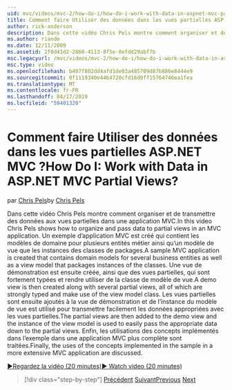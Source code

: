 ```yaml
---
uid: mvc/videos/mvc-2/how-do-i/how-do-i-work-with-data-in-aspnet-mvc-partial-views
title: Comment faire Utiliser des données dans les vues partielles ASP.NET MVC ? | Microsoft Docs
author: rick-anderson
description: Dans cette vidéo Chris Pels montre comment organiser et de transmettre des données aux vues partielles dans une application MVC. Un exemple d’application MVC est créé qui contient le domaine...
ms.author: riande
ms.date: 12/11/2009
ms.assetid: 2f0d41d2-2860-4113-8f5e-0efdd29abf7b
msc.legacyurl: /mvc/videos/mvc-2/how-do-i/how-do-i-work-with-data-in-aspnet-mvc-partial-views
msc.type: video
ms.openlocfilehash: b407f802dd4afd1de03a485709d87b886e8444e9
ms.sourcegitcommit: 0f1119340e4464720cfd16d0ff15764746ea1fea
ms.translationtype: MT
ms.contentlocale: fr-FR
ms.lasthandoff: 04/17/2019
ms.locfileid: "59401320"
---
```

# <a name="how-do-i-work-with-data-in-aspnet-mvc-partial-views"></a><span data-ttu-id="6ef1b-105">Comment faire Utiliser des données dans les vues partielles ASP.NET MVC ?</span><span class="sxs-lookup"><span data-stu-id="6ef1b-105">How Do I: Work with Data in ASP.NET MVC Partial Views?</span></span>

<span data-ttu-id="6ef1b-106">par [Chris Pels](https://twitter.com/chrispels)</span><span class="sxs-lookup"><span data-stu-id="6ef1b-106">by [Chris Pels](https://twitter.com/chrispels)</span></span>

<span data-ttu-id="6ef1b-107">Dans cette vidéo Chris Pels montre comment organiser et de transmettre des données aux vues partielles dans une application MVC.</span><span class="sxs-lookup"><span data-stu-id="6ef1b-107">In this video Chris Pels shows how to organize and pass data to partial views in an MVC application.</span></span> <span data-ttu-id="6ef1b-108">Un exemple d’application MVC est créé qui contient les modèles de domaine pour plusieurs entités métier ainsi qu’un modèle de vue que les instances des classes de packages.</span><span class="sxs-lookup"><span data-stu-id="6ef1b-108">A sample MVC application is created that contains domain models for several business entities as well as a view model that packages instances of the classes.</span></span> <span data-ttu-id="6ef1b-109">Une vue de démonstration est ensuite créée, ainsi que des vues partielles, qui sont fortement typées et rendre utiliser de la classe de modèle de vue.</span><span class="sxs-lookup"><span data-stu-id="6ef1b-109">A demo view is then created along with several partial views, all of which are strongly typed and make use of the view model class.</span></span> <span data-ttu-id="6ef1b-110">Les vues partielles sont ensuite ajoutés à la vue de démonstration et de l’instance du modèle de vue est utilisé pour transmettre facilement les données appropriées avec les vues partielles.</span><span class="sxs-lookup"><span data-stu-id="6ef1b-110">The partial views are then added to the demo view and the instance of the view model is used to easily pass the appropriate data down to the partial views.</span></span> <span data-ttu-id="6ef1b-111">Enfin, les utilisations des concepts implémentés dans l’exemple dans une application MVC plus complète sont traitées.</span><span class="sxs-lookup"><span data-stu-id="6ef1b-111">Finally, the uses of the concepts implemented in the sample in a more extensive MVC application are discussed.</span></span>

[<span data-ttu-id="6ef1b-112">&#9654;Regardez la vidéo (20 minutes)</span><span class="sxs-lookup"><span data-stu-id="6ef1b-112">&#9654; Watch video (20 minutes)</span></span>](https://channel9.msdn.com/Blogs/ASP-NET-Site-Videos/how-do-i-work-with-data-in-aspnet-mvc-partial-views)

> [!div class="step-by-step"]
> <span data-ttu-id="6ef1b-113">[Précédent](how-do-i-return-json-formatted-data-for-an-ajax-call-in-an-aspnet-mvc-web-application.md)
> [Suivant](how-do-i-implement-view-models-to-manage-data-for-aspnet-mvc-views.md)</span><span class="sxs-lookup"><span data-stu-id="6ef1b-113">[Previous](how-do-i-return-json-formatted-data-for-an-ajax-call-in-an-aspnet-mvc-web-application.md)
[Next](how-do-i-implement-view-models-to-manage-data-for-aspnet-mvc-views.md)</span></span>
